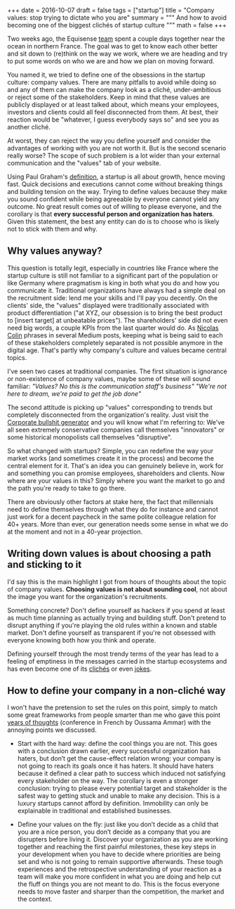 +++
date = 2016-10-07
draft = false
tags = ["startup"]
title = "Company values: stop trying to dictate who you are"
summary = """
And how to avoid becoming one of the biggest clichés of startup culture
"""
math = false
+++

Two weeks ago, the Equisense [team](http://equisense.com/en/about.html) spent a
couple days together near the ocean in northern France. The goal was to get to
know each other better and sit down to (re)think on the way we work, where we
are heading and try to put some words on who we are and how we plan on moving
forward.

You named it, we tried to define one of the obsessions in the startup culture:
company values. There are many pitfalls to avoid while doing so and any of them
can make the company look as a cliché, under-ambitious or reject some of the
stakeholders. Keep in mind that these values are publicly displayed or at least
talked about, which means your employees, investors and clients could all feel
disconnected from them. At best, their reaction would be
"whatever, I guess everybody says so" and see you as another cliché.

At worst, they can reject the way you define yourself and consider the
advantages of working with you are not worth it.
But is the second scenario really worse? The scope of such problem is a lot
wider than your external communication and the "values" tab of your website.

Using Paul Graham's [definition](http://www.paulgraham.com/growth.html),
a startup is all about growth, hence moving
fast. Quick decisions and executions cannot come without breaking things and
building tension on the way. Trying to define values because they make you
sound confident while being agreeable by everyone cannot yield any outcome.
No great result comes out of willing to please everyone, and the corollary is
that **every successful person and organization has haters**. Given this
statement, the best any entity can do is to choose who is likely not to stick
with them and why.

## Why values anyway?

This question is totally legit, especially in countries like France where the
startup culture is still not familiar to a significant part of the population
or like Germany where pragmatism is king in both what you do and how you
communicate it.
Traditional organizations have always had a simple deal on the recruitment side:
lend me your skills and I'll pay you decently. On the clients' side, the
"values" displayed were traditionally associated with product differentiation
("at XYZ, our obsession is to bring the best product to [insert target] at
unbeatable prices").
The shareholders' side did not even need big words, a couple KPIs from the last
quarter would do. As [Nicolas Colin](https://medium.com/@Nicolas_Colin) phrases
in several Medium posts, keeping what is being said to each of these
stakeholders completely separated is not possible anymore in the digital age.
That's partly why company's culture and values became central topics.

I've seen two cases at traditional companies. The first situation is ignorance
or non-existence of company values, maybe some of these will sound familiar:
*"Values? No this is the communication staff's business"*
*"We're not here to dream, we're paid to get the job done"*

The second attitude is picking up "values" corresponding to trends but
completely disconnected from the organization's reality. Just visit the
[Corporate bullshit generator](http://cbsg.sf.net) and you will know what I'm
referring to:
We've all seen extremely conservative companies call themselves "innovators"
or some historical monopolists call themselves "disruptive".

So what changed with startups? Simple, you can redefine the way your market
works (and sometimes create it in the process) and become the central element
for it. That's an idea you can genuinely believe in, work for and something you
can promise employees, shareholders and clients.
Now where are your values in this? Simply where you want the market to go and
the path you're ready to take to go there.

There are obviously other factors at stake here, the fact that millennials
need to define themselves through what they do for instance and cannot just
work for a decent paycheck in the same polite colleague relation for 40+ years.
More than ever, our generation needs some sense in what we do at the moment and
not in a 40-year projection.

## Writing down values is about choosing a path and sticking to it

I'd say this is the main highlight I got from hours of thoughts about the topic
of company values. **Choosing values is not about sounding cool**, not about
the image you want for the organization's recruitments.

Something concrete? Don't define yourself as hackers if you spend at least as
much time planning as actually trying and building stuff. Don't pretend to
disrupt anything if you're playing the old rules within a known and stable
market. Don't define yourself as transparent if you're not obsessed with
everyone knowing both how you think and operate.

Defining yourself through the most trendy terms of the year has lead to a
feeling of emptiness in the messages carried in the startup ecosystems and has
even become one of its
[clichés](http://blog.caranddriver.com/2016-consumer-electronics-show-cutting-through-the-buzzwords-to-what-really-matters/)
or even [jokes](https://www.youtube.com/watch?v=J-GVd_HLlps).

## How to define your company in a non-cliché way

I won't have the pretension to set the rules on this point, simply to match
some great frameworks from people smarter than me who gave this point
[years of thoughts](https://www.youtube.com/watch?v=MpVCQfImQ1A)
(conference in French by Oussama Ammar) with the annoying points we discussed.

* Start with the hard way: define the cool things you are not. This goes with
a conclusion drawn earlier, every successful organization has haters, but don’t
get the cause-effect relation wrong: your company is not going to reach its
goals once it has haters. It should have haters because it defined a clear path
to success which induced not satisfying every stakeholder on the way. The
corollary is even a stronger conclusion: trying to please every potential
target and stakeholder is the safest way to getting stuck and unable to make
any decision. This is a luxury startups cannot afford by definition. Immobility
can only be explainable in traditional and established businesses.

* Define your values on the fly: just like you don’t decide as a child that
you are a nice person, you don’t decide as a company that you are disrupters
before living it. Discover your organization as you are working together and
reaching the first painful milestones, these key steps in your development when
you have to decide where priorities are being set and who is not going to
remain supportive afterwards. These tough experiences and the retrospective
understanding of your reaction as a team will make you more confident in what
you are doing and help cut the fluff on things you are not meant to do.
This is the focus everyone needs to move faster and sharper than the
competition, the market and the context.
